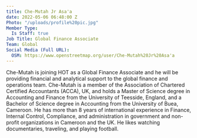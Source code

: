 ```yaml
---
title: Che-Mutah Jr Asa'a
date: 2022-05-06 06:48:00 Z
Photo: "/uploads/profile%20pic.jpg"
Member Type:
  Is Staff: true
Job Title: Global Finance Associate
Team: Global
Social Media (Full URL):
  OSM: https://www.openstreetmap.org/user/Che-Mutah%20Jr%20Asa'a
---
```


Che-Mutah is joining HOT as a Global Finance Associate and he will be providing financial and analytical support to the global finance and operations team.
Che-Mutah is a member of the Association of Chartered Certified Accountants (ACCA), UK, and holds a Master of Science degree in Accounting and Finance from the University of Teesside, England, and a Bachelor of Science degree in Accounting from the University of Buea, Cameroon. He has more than 8 years of international experience in Finance, Internal Control, Compliance, and administration in government and non-profit organizations in Cameroon and the UK.
He likes watching documentaries, traveling, and playing football. 
